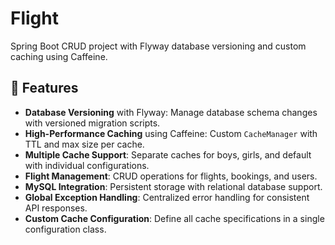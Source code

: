 # Flight
Spring Boot CRUD project with Flyway database versioning and custom caching using Caffeine.
## 🔑 Features

-  **Database Versioning** with Flyway: Manage database schema changes with versioned migration scripts.  
-  **High-Performance Caching** using Caffeine: Custom `CacheManager` with TTL and max size per cache.  
-  **Multiple Cache Support**: Separate caches for boys, girls, and default with individual configurations.  
-  **Flight Management**: CRUD operations for flights, bookings, and users.  
-  **MySQL Integration**: Persistent storage with relational database support.
-  **Global Exception Handling**: Centralized error handling for consistent API responses. 
-  **Custom Cache Configuration**: Define all cache specifications in a single configuration class.  

